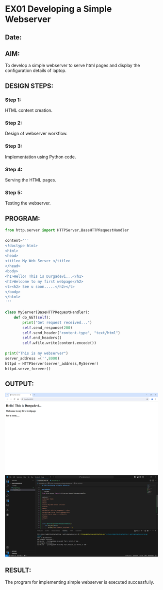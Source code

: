 # EX01 Developing a Simple Webserver
## Date:

## AIM:
To develop a simple webserver to serve html pages and display the configuration details of laptop.

## DESIGN STEPS:
### Step 1: 
HTML content creation.

### Step 2:
Design of webserver workflow.

### Step 3:
Implementation using Python code.

### Step 4:
Serving the HTML pages.

### Step 5:
Testing the webserver.

## PROGRAM:
```python
from http.server import HTTPServer,BaseHTTPRequestHandler

content='''
<!doctype html>
<html>
<head>
<title> My Web Server </title>
</head>
<body>
<h1>Hello! This is Durgadevi...</h1>
<h2>Welcome to my first webpage</h2>
<t><h2> See u soon.....</h2></t>
</body>
</html>
'''

class MyServer(BaseHTTPRequestHandler):
    def do_GET(self):
        print("Get request received...")
        self.send_response(200) 
        self.send_header("content-type", "text/html")       
        self.end_headers()
        self.wfile.write(content.encode())

print("This is my webserver") 
server_address =('',8000)
httpd = HTTPServer(server_address,MyServer)
httpd.serve_forever()

```


## OUTPUT:
![alt text](<Screenshot 2024-08-17 091505.png>)
![alt text](<Screenshot 2024-08-17 091729.png>)


## RESULT:
The program for implementing simple webserver is executed successfully.
